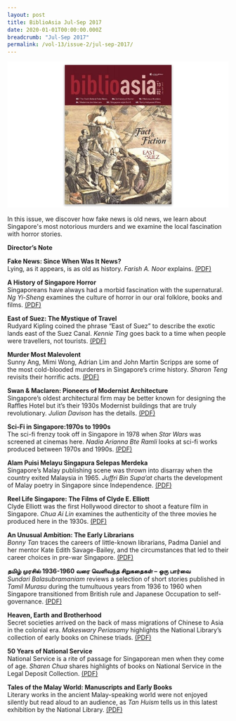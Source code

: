 ```yaml
---
layout: post
title: BiblioAsia Jul-Sep 2017
date: 2020-01-01T00:00:00.000Z
breadcrumb: "Jul-Sep 2017"
permalink: /vol-13/issue-2/jul-sep-2017/
---
```


<img src="/images/Vol-13-issue-2/vol13_iss2.JPG">  

In this issue, we discover how fake news is old news, we learn about Singapore's most notorious murders and we examine the local fascination with horror stories.

**Director’s Note**

**Fake News: Since When Was It News?** <br>
Lying, as it appears, is as old as history. *Farish A. Noor* explains. [(PDF)](/files/past-issues/pdf/vol-13/v13-issue2_FakeNews.pdf)

**A History of Singapore Horror** <br>
Singaporeans have always had a morbid fascination with the supernatural. *Ng Yi-Sheng* examines the culture of horror in our oral folklore, books and films. [(PDF)](/files/past-issues/pdf/vol-13/v13-issue2_Horror.pdf)

**East of Suez: The Mystique of Travel** <br>
Rudyard Kipling coined the phrase “East of Suez” to describe the exotic lands east of the Suez Canal. *Kennie Ting* goes back to a time when people were travellers, not tourists. [(PDF)](/files/past-issues/pdf/vol-13/v13-issue2_EastSuez.pdf)

**Murder Most Malevolent** <br>
Sunny Ang, Mimi Wong, Adrian Lim and John Martin Scripps are some of the most cold-blooded murderers in Singapore’s crime history. *Sharon Teng* revisits their horrific acts. [(PDF)](/files/past-issues/pdf/vol-13/v13-issue2_Murder.pdf)

**Swan & Maclaren: Pioneers of Modernist Architecture** <br>
Singapore’s oldest architectural firm may be better known for designing the Raffles Hotel but it’s their 1930s Modernist buildings that are truly revolutionary. *Julian Davison* has the details. [(PDF)](/files/past-issues/pdf/vol-13/v13-issue2_SwanMaclaren.pdf)

**Sci-Fi in Singapore:1970s to 1990s** <br>
The sci-fi frenzy took off in Singapore in 1978 when *Star Wars* was screened at cinemas here. *Nadia Arianna Bte Ramli* looks at sci-fi works produced between 1970s and 1990s. [(PDF)](/files/past-issues/pdf/vol-13/v13-issue2_SciFi.pdf)

**Alam Puisi Melayu Singapura Selepas Merdeka** <br>
Singapore’s Malay publishing scene was thrown into disarray when the country exited Malaysia in 1965. *Juffri Bin Supa’at* charts the development of Malay poetry in Singapore since Independence. [(PDF)](/files/past-issues/pdf/vol-13/v13-issue2_AlamPuisi.pdf)

**Reel Life Singapore: The Films of Clyde E. Elliott** <br>
Clyde Elliott was the first Hollywood director to shoot a feature film in Singapore. *Chua Ai Lin* examines the authenticity of the three movies he produced here in the 1930s. [(PDF)](/files/past-issues/pdf/vol-13/v13-issue2_ReelLife.pdf)

**An Unusual Ambition: The Early Librarians** <br>
*Bonny Tan* traces the careers of little-known librarians, Padma Daniel and her mentor Kate Edith Savage-Bailey, and the circumstances that led to their career choices in pre-war Singapore. [(PDF)](/files/past-issues/pdf/vol-13/v13-issue2_EarlyLibrarians.pdf)

**தமிழ் முரசில் 1936-1960 வரை வெளிவந்த சிறுகதைகள் – ஒரு பார்வை** <br>
*Sundari Balasubramaniam* reviews a selection of short stories published in *Tamil Murasu* during the tumultuous years from 1936 to 1960 when Singapore transitioned from British rule and Japanese Occupation to self-governance. [(PDF)](/files/past-issues/pdf/vol-13/v13-issue2_Tamil.pdf)

**Heaven, Earth and Brotherhood** <br>
Secret societies arrived on the back of mass migrations of Chinese to Asia in the colonial era. *Makeswary Periasamy* highlights the National Library’s collection of early books on Chinese triads. [(PDF)](/files/past-issues/pdf/vol-13/v13-issue2_HeavenEarth.pdf)

**50 Years of National Service** <br>
National Service is a rite of passage for Singaporean men when they come of age. *Sharen Chua* shares highlights of books on National Service in the Legal Deposit Collection. [(PDF)](/files/past-issues/pdf/vol-13/v13-issue2_NationalService.pdf)

**Tales of the Malay World: Manuscripts and Early Books** <br>
Literary works in the ancient Malay-speaking world were not enjoyed silently but read aloud to an audience, as *Tan Huism* tells us in this latest exhibition by the National Library. [(PDF)](/files/past-issues/pdf/vol-13/v13-issue2_MalayWorld.pdf)

